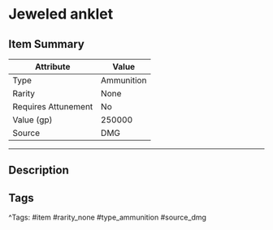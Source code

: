 # Jeweled anklet

## Item Summary

| Attribute            | Value                        |
|----------------------|------------------------------|
| Type                 | Ammunition |
| Rarity               | None             |
| Requires Attunement  | No                |
| Value (gp)           | 250000    |
| Source               | DMG |

---

## Description



## Tags

^Tags: #item #rarity_none #type_ammunition #source_dmg